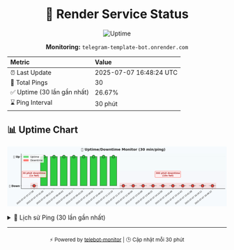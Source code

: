 <div align="center">

# 🚦 Render Service Status

<!--badge-start-->
![Uptime](https://img.shields.io/badge/uptime-Offline-red)
<!--badge-end-->

**Monitoring:** `telegram-template-bot.onrender.com`

| Metric | Value |
|:--|:--|
| ⏰ Last Update | 2025-07-07 16:48:24 UTC |
| 🔄 Total Pings | 30 |
| ✅ Uptime (30 lần gần nhất) | 26.67% |
| ⌛ Ping Interval | 30 phút |

</div>

## 📊 Uptime Chart
<!--chart-start-->
![Uptime Chart](uptime_chart.png)
<!--chart-end-->

<details><summary>📝 Lịch sử Ping (30 lần gần nhất)</summary>

<!--ping-log-start-->
| Thời gian | Trạng thái | Chi tiết |
|---|---|---|
| 2025-07-07 07:17:58 | ❌ Fail | Timeout sau 60s
⏰ Timeout sau 90s |
| 2025-07-07 07:41:05 | ✅ Success | 200 OK (Phản hồi: 23079ms) |
| 2025-07-07 08:21:41 | ✅ Success | 200 OK (Phản hồi: 846ms) |
| 2025-07-07 08:49:43 | ✅ Success | 200 OK (Phản hồi: 23529ms) |
| 2025-07-07 09:18:17 | ✅ Success | 200 OK (Phản hồi: 315ms) |
| 2025-07-07 09:43:29 | ✅ Success | 200 OK (Phản hồi: 335ms) |
| 2025-07-07 10:18:02 | ✅ Success | 200 OK (Phản hồi: 32514ms) |
| 2025-07-07 10:46:02 | ✅ Success | 200 OK (Phản hồi: 777ms) |
| 2025-07-07 11:13:19 | ✅ Success | 200 OK (Phản hồi: 339ms) |
| 2025-07-07 11:37:32 | ❌ Fail | Lỗi 429
⏰ Timeout sau 90s |
| 2025-07-07 12:30:04 | ❌ Fail | Lỗi 429
⏰ Timeout sau 90s |
| 2025-07-07 13:10:09 | ❌ Fail | Lỗi 429
⏰ Timeout sau 90s |
| 2025-07-07 13:49:25 | ❌ Fail | Lỗi 429
⏰ Timeout sau 90s |
| 2025-07-07 14:14:58 | ❌ Fail | Lỗi 429
⏰ Timeout sau 90s |
| 2025-07-07 14:43:44 | ❌ Fail | Lỗi 429
⏰ Timeout sau 90s |
| 2025-07-07 15:14:43 | ❌ Fail | Lỗi 429
⏰ Timeout sau 90s |
| 2025-07-07 15:41:08 | ❌ Fail | Lỗi 429
⏰ Timeout sau 90s |
| 2025-07-07 16:19:11 | ❌ Fail | Lỗi 429
⏰ Timeout sau 90s |
| 2025-07-07 16:48:22 | ❌ Fail | Lỗi 429
⏰ Timeout sau 90s |
<!--ping-log-end-->

</details>

<div align="center">

---

<sub>⚡️ Powered by [telebot-monitor](https://github.com/vhd0/telebot-monitor) | 🕒 Cập nhật mỗi 30 phút</sub>

</div>
